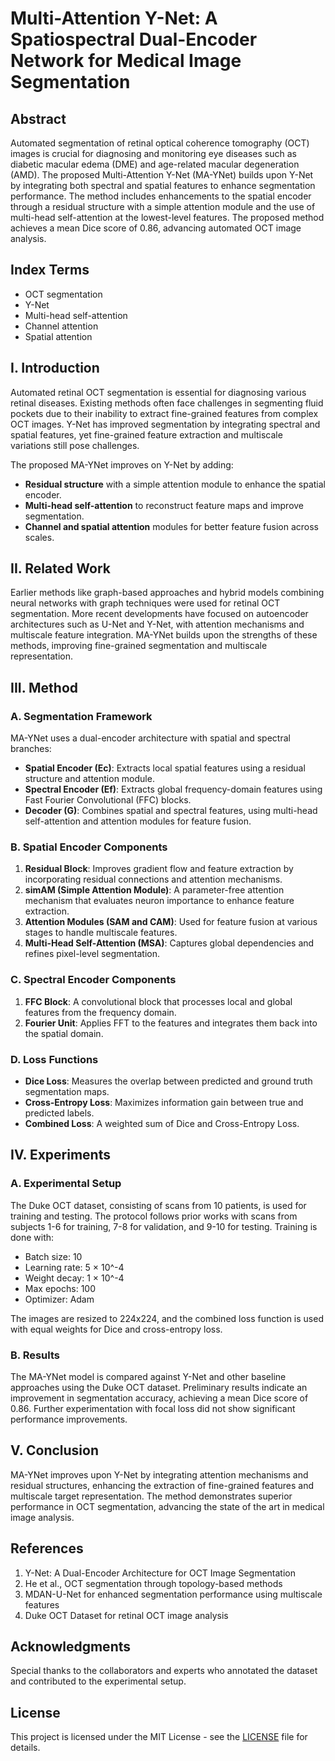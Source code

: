 # Multi-Attention Y-Net: A Spatiospectral Dual-Encoder Network for Medical Image Segmentation

## Abstract
Automated segmentation of retinal optical coherence tomography (OCT) images is crucial for diagnosing and monitoring eye diseases such as diabetic macular edema (DME) and age-related macular degeneration (AMD). The proposed Multi-Attention Y-Net (MA-YNet) builds upon Y-Net by integrating both spectral and spatial features to enhance segmentation performance. The method includes enhancements to the spatial encoder through a residual structure with a simple attention module and the use of multi-head self-attention at the lowest-level features. The proposed method achieves a mean Dice score of 0.86, advancing automated OCT image analysis.

## Index Terms
- OCT segmentation
- Y-Net
- Multi-head self-attention
- Channel attention
- Spatial attention

## I. Introduction
Automated retinal OCT segmentation is essential for diagnosing various retinal diseases. Existing methods often face challenges in segmenting fluid pockets due to their inability to extract fine-grained features from complex OCT images. Y-Net has improved segmentation by integrating spectral and spatial features, yet fine-grained feature extraction and multiscale variations still pose challenges.

The proposed MA-YNet improves on Y-Net by adding:
- **Residual structure** with a simple attention module to enhance the spatial encoder.
- **Multi-head self-attention** to reconstruct feature maps and improve segmentation.
- **Channel and spatial attention** modules for better feature fusion across scales.

## II. Related Work
Earlier methods like graph-based approaches and hybrid models combining neural networks with graph techniques were used for retinal OCT segmentation. More recent developments have focused on autoencoder architectures such as U-Net and Y-Net, with attention mechanisms and multiscale feature integration. MA-YNet builds upon the strengths of these methods, improving fine-grained segmentation and multiscale representation.

## III. Method
### A. Segmentation Framework
MA-YNet uses a dual-encoder architecture with spatial and spectral branches:
- **Spatial Encoder (Ec)**: Extracts local spatial features using a residual structure and attention module.
- **Spectral Encoder (Ef)**: Extracts global frequency-domain features using Fast Fourier Convolutional (FFC) blocks.
- **Decoder (G)**: Combines spatial and spectral features, using multi-head self-attention and attention modules for feature fusion.

### B. Spatial Encoder Components
1. **Residual Block**: Improves gradient flow and feature extraction by incorporating residual connections and attention mechanisms.
2. **simAM (Simple Attention Module)**: A parameter-free attention mechanism that evaluates neuron importance to enhance feature extraction.
3. **Attention Modules (SAM and CAM)**: Used for feature fusion at various stages to handle multiscale features.
4. **Multi-Head Self-Attention (MSA)**: Captures global dependencies and refines pixel-level segmentation.

### C. Spectral Encoder Components
1. **FFC Block**: A convolutional block that processes local and global features from the frequency domain.
2. **Fourier Unit**: Applies FFT to the features and integrates them back into the spatial domain.

### D. Loss Functions
- **Dice Loss**: Measures the overlap between predicted and ground truth segmentation maps.
- **Cross-Entropy Loss**: Maximizes information gain between true and predicted labels.
- **Combined Loss**: A weighted sum of Dice and Cross-Entropy Loss.

## IV. Experiments
### A. Experimental Setup
The Duke OCT dataset, consisting of scans from 10 patients, is used for training and testing. The protocol follows prior works with scans from subjects 1-6 for training, 7-8 for validation, and 9-10 for testing. Training is done with:
- Batch size: 10
- Learning rate: 5 × 10^-4
- Weight decay: 1 × 10^-4
- Max epochs: 100
- Optimizer: Adam

The images are resized to 224x224, and the combined loss function is used with equal weights for Dice and cross-entropy loss.

### B. Results
The MA-YNet model is compared against Y-Net and other baseline approaches using the Duke OCT dataset. Preliminary results indicate an improvement in segmentation accuracy, achieving a mean Dice score of 0.86. Further experimentation with focal loss did not show significant performance improvements.

## V. Conclusion
MA-YNet improves upon Y-Net by integrating attention mechanisms and residual structures, enhancing the extraction of fine-grained features and multiscale target representation. The method demonstrates superior performance in OCT segmentation, advancing the state of the art in medical image analysis.

## References
1. Y-Net: A Dual-Encoder Architecture for OCT Image Segmentation
2. He et al., OCT segmentation through topology-based methods
3. MDAN-U-Net for enhanced segmentation performance using multiscale features
4. Duke OCT Dataset for retinal OCT image analysis

## Acknowledgments
Special thanks to the collaborators and experts who annotated the dataset and contributed to the experimental setup.

## License
This project is licensed under the MIT License - see the [LICENSE](LICENSE) file for details.

